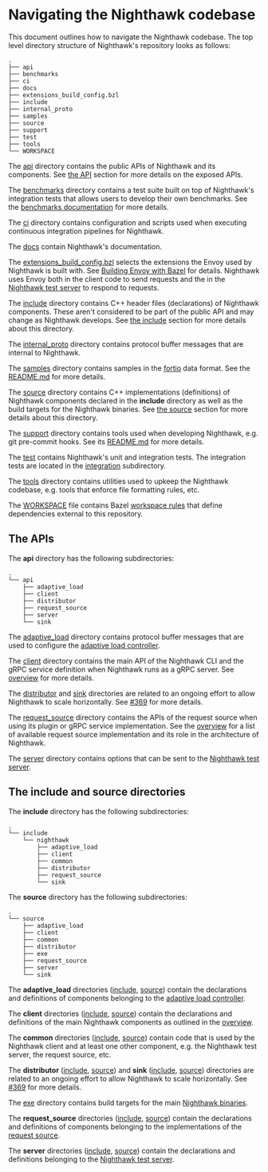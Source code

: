 # Navigating the Nighthawk codebase

This document outlines how to navigate the Nighthawk codebase. The top level
directory structure of Nighthawk's repository looks as follows:

```
.
├── api
├── benchmarks
├── ci
├── docs
├── extensions_build_config.bzl
├── include
├── internal_proto
├── samples
├── source
├── support
├── test
├── tools
└── WORKSPACE
```

The [api](../../api) directory contains the public APIs of Nighthawk and its
components. See [the API](#the-apis) section for more details on the exposed
APIs.

The [benchmarks](../../benchmarks) directory contains a test suite built on top
of Nighthawk's integration tests that allows users to develop their own
benchmarks. See the [benchmarks documentation](../../benchmarks/README.md) for
more details.

The [ci](../../ci) directory contains configuration and scripts used when
executing continuous integration pipelines for Nighthawk.

The [docs](../../docs) contain Nighthawk's documentation.

The [extensions_build_config.bzl](../../extensions_build_config.bzl) selects the
extensions the Envoy used by Nighthawk is built with. See [Building Envoy with
Bazel](https://github.com/envoyproxy/envoy/blob/main/bazel/README.md) for
details. Nighthawk uses Envoy both in the client code to send requests and the
in the [Nighthawk test server](overview.md#nighthawk_test_server) to respond to
requests.

The [include](../../include) directory contains C++ header files (declarations)
of Nighthawk components. These aren't considered to be part of the public API
and may change as Nighthawk develops. See [the
include](#the-include-and-source-directories) section for more details about
this directory.

The [internal_proto](../../internal_proto) directory contains protocol buffer
messages that are internal to Nighthawk.

The [samples](../../samples) directory contains samples in the
[fortio](https://github.com/fortio/fortio#report-only-ui) data format. See the
[README.md](../../README.md#visualizing-the-output-of-a-benchmark) for more
details.

The [source](../../source) directory contains C++ implementations (definitions)
of Nighthawk components declared in the **include** directory as well as the
build targets for the Nighthawk binaries. See [the
source](#the-include-and-source-directories) section for more details about
this directory.

The [support](../../support) directory contains tools used when developing
Nighthawk, e.g. git pre-commit hooks. See its
[README.md](../../support/README.md) for more details.

The [test](../../test) contains Nighthawk's unit and integration tests. The
integration tests are located in the [integration](../../test/integration)
subdirectory.

The [tools](../../tools) directory contains utilities used to upkeep the
Nighthawk codebase, e.g. tools that enforce file formatting rules, etc.

The [WORKSPACE](../../WORKSPACE) file contains Bazel [workspace
rules](https://docs.bazel.build/versions/main/be/workspace.html) that define
dependencies external to this repository.

## The APIs

The **api** directory has the following subdirectories:

```
.
└── api
    ├── adaptive_load
    ├── client
    ├── distributor
    ├── request_source
    ├── server
    └── sink
```

The [adaptive_load](../../api/adaptive_load) directory contains protocol buffer
messages that are used to configure the [adaptive load
controller](adaptive_load_controller.md).

The [client](../../api/client) directory contains the main API of the Nighthawk
CLI and the gRPC service definition when Nighthawk runs as a gRPC server. See
[overview](overview.md) for more details.

The [distributor](../../api/distributor) and [sink](../../api/sink) directories
are related to an ongoing effort to allow Nighthawk to scale horizontally. See
[#369](https://github.com/envoyproxy/nighthawk/issues/369) for more details.

The [request_source](../../api/request_source) directory contains the APIs of
the request source when using its plugin or gRPC service implementation. See the
[overview](overview.md#requestsource) for a list of available request source
implementation and its role in the architecture of Nighthawk.

The [server](../../api/server) directory contains options that can be sent to
the [Nighthawk test server](overview.md#nighthawk_test_server).

## The include and source directories

The **include** directory has the following subdirectories:

```
.
└── include
    └── nighthawk
        ├── adaptive_load
        ├── client
        ├── common
        ├── distributor
        ├── request_source
        └── sink
```

The **source** directory has the following subdirectories:

```
.
└── source
    ├── adaptive_load
    ├── client
    ├── common
    ├── distributor
    ├── exe
    ├── request_source
    ├── server
    └── sink
```
The **adaptive_load** directories
([include](../../include/nighthawk/adaptive_load),
[source](../../source/adaptive_load)) contain the declarations and definitions
of components belonging to the [adaptive load
controller](adaptive_load_controller.md).

The **client** directories ([include](../../include/nighthawk/client),
[source](../../source/client)) contain the declarations and definitions of the
main Nighthawk components as outlined in the [overview](overview.md).

The **common** directories ([include](../../include/nighthawk/common),
[source](../../source/common)) contain code that is used by the Nighthawk
client and at least one other component, e.g. the Nighthawk test server, the
request source, etc.

The **distributor** ([include](../../include/nighthawk/distributor),
[source](../../source/distributor)) and **sink**
([include](../../include/nighthawk/sink), [source](../../source/sink))
directories are related to an ongoing effort to allow Nighthawk to scale
horizontally. See [#369](https://github.com/envoyproxy/nighthawk/issues/369) for
more details.

The [exe](../../source/exe) directory contains build targets for the main
[Nighthawk binaries](overview.md#nighthawk-binaries).

The **request_source** directories
([include](../../include/nighthawk/request_source),
[source](../../source/request_source)) contain the declarations and definitions
of components belonging to the implementations of the [request
source](overview.md#requestsource).

The **server** directories ([include](../../include/nighthawk/server),
[source](../../source/server)) contain the declarations and definitions
belonging to the [Nighthawk test server](overview.md#nighthawk_test_server).
